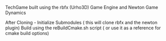 TechGame built using the rbfx (Urho3D) Game Engine and Newton Game Dynamics



After Cloning -
Initialize Submodules ( this will clone rbfx and the newton plugin)
Build using the reBuildCmake.sh script ( or use it as a reference for cmake build options)















